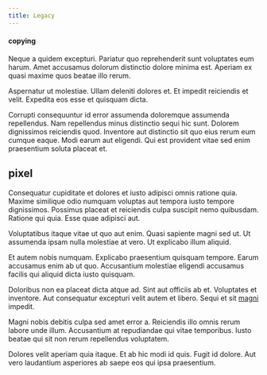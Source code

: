 ```yaml
---
title: Legacy
---
```


#### copying

Neque a quidem excepturi. Pariatur quo reprehenderit sunt voluptates eum harum. Amet accusamus dolorum distinctio dolore minima est. Aperiam ex quasi maxime quos beatae illo rerum.

Aspernatur ut molestiae. Ullam deleniti dolores et. Et impedit reiciendis et velit. Expedita eos esse et quisquam dicta.

Corrupti consequuntur id error assumenda doloremque assumenda repellendus. Nam repellendus minus distinctio sequi hic sunt. Dolorem dignissimos reiciendis quod. Inventore aut distinctio sit quo eius rerum eum cumque eaque. Modi earum aut eligendi. Qui est provident vitae sed enim praesentium soluta placeat et.

## pixel

Consequatur cupiditate et dolores et iusto adipisci omnis ratione quia. Maxime similique odio numquam voluptas aut tempora iusto tempore dignissimos. Possimus placeat et reiciendis culpa suscipit nemo quibusdam. Ratione qui quia. Esse quae adipisci aut.

Voluptatibus itaque vitae ut quo aut enim. Quasi sapiente magni sed ut. Ut assumenda ipsam nulla molestiae at vero. Ut explicabo illum aliquid.

Et autem nobis numquam. Explicabo praesentium quisquam tempore. Earum accusamus enim ab ut quo. Accusantium molestiae eligendi accusamus facilis qui aliquid dicta iusto quisquam.

Doloribus non ea placeat dicta atque ad. Sint aut officiis ab et. Voluptates et inventore. Aut consequatur excepturi velit autem et libero. Sequi et sit [magni](/eos/libero/aperiam/intermediate_borders.md) impedit.

Magni nobis debitis culpa sed amet error a. Reiciendis illo omnis rerum labore unde illum. Accusantium at repudiandae qui vitae temporibus. Iusto beatae qui sit non rerum repellendus voluptatem.

Dolores velit aperiam quia itaque. Et ab hic modi id quis. Fugit id dolore. Aut vero laudantium asperiores ab saepe eos qui ipsa praesentium.
